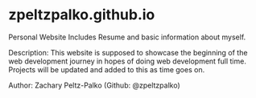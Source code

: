 # zpeltzpalko.github.io
Personal Website
Includes Resume and basic information about myself. 

Description:
This website is supposed to showcase the beginning of the web development journey in hopes of doing web development full time. 
Projects will be updated and added to this as time goes on.

Author:
Zachary Peltz-Palko (Github: @zpeltzpalko)
